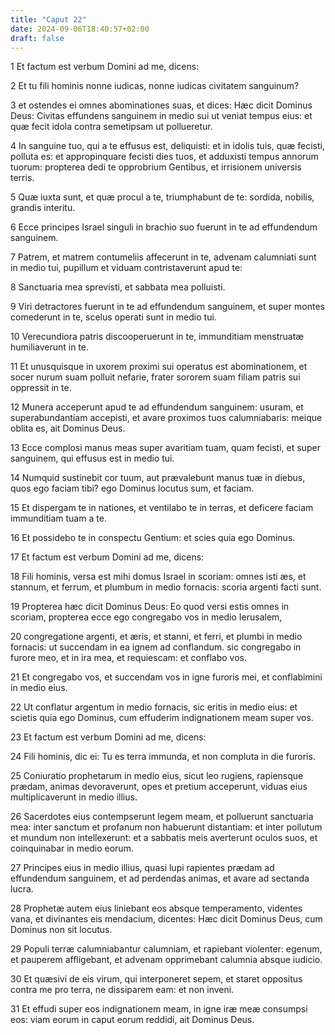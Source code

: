 ```yaml
---
title: "Caput 22"
date: 2024-09-06T18:40:57+02:00
draft: false
---
```




1 Et factum est verbum Domini ad me, dicens:

2 Et tu fili hominis nonne iudicas, nonne iudicas civitatem sanguinum?

3 et ostendes ei omnes abominationes suas, et dices: Hæc dicit Dominus Deus: Civitas effundens sanguinem in medio sui ut veniat tempus eius: et quæ fecit idola contra semetipsam ut pollueretur.

4 In sanguine tuo, qui a te effusus est, deliquisti: et in idolis tuis, quæ fecisti, polluta es: et appropinquare fecisti dies tuos, et adduxisti tempus annorum tuorum: propterea dedi te opprobrium Gentibus, et irrisionem universis terris.

5 Quæ iuxta sunt, et quæ procul a te, triumphabunt de te: sordida, nobilis, grandis interitu.

6 Ecce principes Israel singuli in brachio suo fuerunt in te ad effundendum sanguinem.

7 Patrem, et matrem contumeliis affecerunt in te, advenam calumniati sunt in medio tui, pupillum et viduam contristaverunt apud te:

8 Sanctuaria mea sprevisti, et sabbata mea polluisti.

9 Viri detractores fuerunt in te ad effundendum sanguinem, et super montes comederunt in te, scelus operati sunt in medio tui.

10 Verecundiora patris discooperuerunt in te, immunditiam menstruatæ humiliaverunt in te.

11 Et unusquisque in uxorem proximi sui operatus est abominationem, et socer nurum suam polluit nefarie, frater sororem suam filiam patris sui oppressit in te.

12 Munera acceperunt apud te ad effundendum sanguinem: usuram, et superabundantiam accepisti, et avare proximos tuos calumniabaris: meique oblita es, ait Dominus Deus.

13 Ecce complosi manus meas super avaritiam tuam, quam fecisti, et super sanguinem, qui effusus est in medio tui.

14 Numquid sustinebit cor tuum, aut prævalebunt manus tuæ in diebus, quos ego faciam tibi? ego Dominus locutus sum, et faciam.

15 Et dispergam te in nationes, et ventilabo te in terras, et deficere faciam immunditiam tuam a te.

16 Et possidebo te in conspectu Gentium: et scies quia ego Dominus.

17 Et factum est verbum Domini ad me, dicens:

18 Fili hominis, versa est mihi domus Israel in scoriam: omnes isti æs, et stannum, et ferrum, et plumbum in medio fornacis: scoria argenti facti sunt.

19 Propterea hæc dicit Dominus Deus: Eo quod versi estis omnes in scoriam, propterea ecce ego congregabo vos in medio Ierusalem,

20 congregatione argenti, et æris, et stanni, et ferri, et plumbi in medio fornacis: ut succendam in ea ignem ad conflandum. sic congregabo in furore meo, et in ira mea, et requiescam: et conflabo vos.

21 Et congregabo vos, et succendam vos in igne furoris mei, et conflabimini in medio eius.

22 Ut conflatur argentum in medio fornacis, sic eritis in medio eius: et scietis quia ego Dominus, cum effuderim indignationem meam super vos.

23 Et factum est verbum Domini ad me, dicens:

24 Fili hominis, dic ei: Tu es terra immunda, et non compluta in die furoris.

25 Coniuratio prophetarum in medio eius, sicut leo rugiens, rapiensque prædam, animas devoraverunt, opes et pretium acceperunt, viduas eius multiplicaverunt in medio illius.

26 Sacerdotes eius contempserunt legem meam, et polluerunt sanctuaria mea: inter sanctum et profanum non habuerunt distantiam: et inter pollutum et mundum non intellexerunt: et a sabbatis meis averterunt oculos suos, et coinquinabar in medio eorum.

27 Principes eius in medio illius, quasi lupi rapientes prædam ad effundendum sanguinem, et ad perdendas animas, et avare ad sectanda lucra.

28 Prophetæ autem eius liniebant eos absque temperamento, videntes vana, et divinantes eis mendacium, dicentes: Hæc dicit Dominus Deus, cum Dominus non sit locutus.

29 Populi terræ calumniabantur calumniam, et rapiebant violenter: egenum, et pauperem affligebant, et advenam opprimebant calumnia absque iudicio.

30 Et quæsivi de eis virum, qui interponeret sepem, et staret oppositus contra me pro terra, ne dissiparem eam: et non inveni.

31 Et effudi super eos indignationem meam, in igne iræ meæ consumpsi eos: viam eorum in caput eorum reddidi, ait Dominus Deus.

